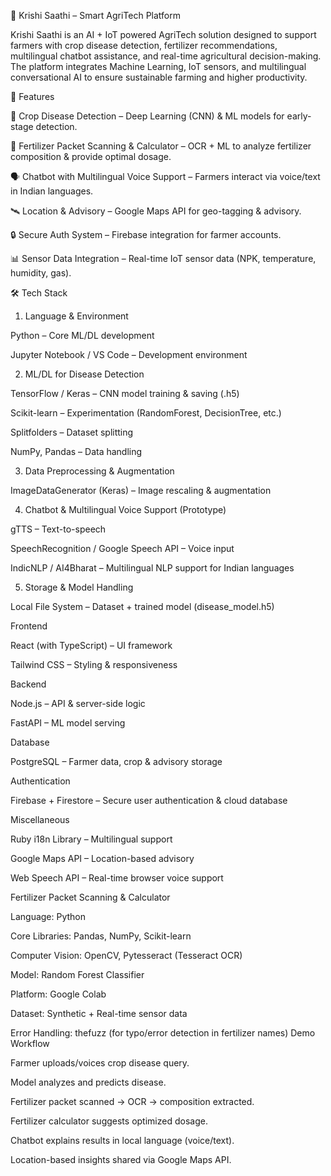 🌾 Krishi Saathi – Smart AgriTech Platform

Krishi Saathi is an AI + IoT powered AgriTech solution designed to support farmers with crop disease detection, fertilizer recommendations, multilingual chatbot assistance, and real-time agricultural decision-making.
The platform integrates Machine Learning, IoT sensors, and multilingual conversational AI to ensure sustainable farming and higher productivity.

🚀 Features

🌱 Crop Disease Detection – Deep Learning (CNN) & ML models for early-stage detection.

🧪 Fertilizer Packet Scanning & Calculator – OCR + ML to analyze fertilizer composition & provide optimal dosage.

🗣️ Chatbot with Multilingual Voice Support – Farmers interact via voice/text in Indian languages.

🛰️ Location & Advisory – Google Maps API for geo-tagging & advisory.

🔒 Secure Auth System – Firebase integration for farmer accounts.

📊 Sensor Data Integration – Real-time IoT sensor data (NPK, temperature, humidity, gas).

🛠️ Tech Stack
1. Language & Environment

Python – Core ML/DL development

Jupyter Notebook / VS Code – Development environment

2. ML/DL for Disease Detection

TensorFlow / Keras – CNN model training & saving (.h5)

Scikit-learn – Experimentation (RandomForest, DecisionTree, etc.)

Splitfolders – Dataset splitting

NumPy, Pandas – Data handling

3. Data Preprocessing & Augmentation

ImageDataGenerator (Keras) – Image rescaling & augmentation

4. Chatbot & Multilingual Voice Support (Prototype)

gTTS – Text-to-speech

SpeechRecognition / Google Speech API – Voice input

IndicNLP / AI4Bharat – Multilingual NLP support for Indian languages

5. Storage & Model Handling

Local File System – Dataset + trained model (disease_model.h5)

Frontend

React (with TypeScript) – UI framework

Tailwind CSS – Styling & responsiveness

Backend

Node.js – API & server-side logic

FastAPI – ML model serving

Database

PostgreSQL – Farmer data, crop & advisory storage

Authentication

Firebase + Firestore – Secure user authentication & cloud database

Miscellaneous

Ruby i18n Library – Multilingual support

Google Maps API – Location-based advisory

Web Speech API – Real-time browser voice support

Fertilizer Packet Scanning & Calculator

Language: Python

Core Libraries: Pandas, NumPy, Scikit-learn

Computer Vision: OpenCV, Pytesseract (Tesseract OCR)

Model: Random Forest Classifier

Platform: Google Colab

Dataset: Synthetic + Real-time sensor data

Error Handling: thefuzz (for typo/error detection in fertilizer names)
Demo Workflow

 Farmer uploads/voices crop disease query.

 Model analyzes and predicts disease.

 Fertilizer packet scanned → OCR → composition extracted.

 Fertilizer calculator suggests optimized dosage.

 Chatbot explains results in local language (voice/text).

 Location-based insights shared via Google Maps API.
 

